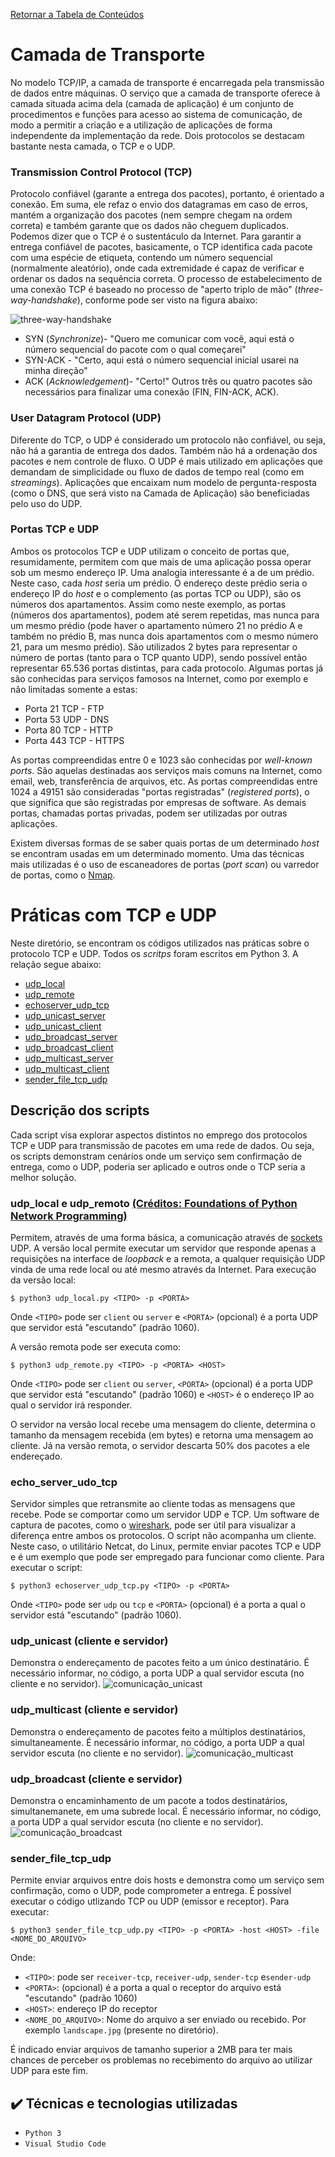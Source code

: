 [Retornar a Tabela de Conteúdos](./)
# Camada de Transporte

No modelo TCP/IP, a camada de transporte é encarregada pela transmissão de dados entre máquinas. O serviço que a camada de transporte oferece à camada situada acima dela (camada de aplicação) é um conjunto de procedimentos e funções para acesso ao sistema de comunicação, de modo a permitir a criação e a utilização de aplicações de forma independente da implementação da rede. Dois protocolos se destacam bastante nesta camada, o TCP e o UDP.

### Transmission Control Protocol (TCP)

Protocolo confiável (garante a entrega dos pacotes), portanto, é orientado a conexão. Em suma, ele refaz o envio dos datagramas em caso de erros, mantém a organização dos pacotes (nem sempre chegam na ordem correta) e também garante que os dados não cheguem duplicados. Podemos dizer que o TCP é o sustentáculo da Internet.
Para garantir a entrega confiável de pacotes, basicamente, o TCP identifica cada pacote com uma espécie de etiqueta, contendo um número sequencial (normalmente aleatório), onde cada extremidade é capaz de verificar e ordenar os dados na sequência correta.
O processo de estabelecimento de uma conexão TCP é baseado no processo de "aperto triplo de mão" (<em>three-way-handshake</em>), conforme pode ser visto na figura abaixo:

![three-way-handshake](https://upload.wikimedia.org/wikipedia/commons/8/8a/Tcp-handshake.png)

- SYN (<em>Synchronize</em>)- "Quero me comunicar com você, aqui está o número sequencial do pacote com o qual começarei"
- SYN-ACK - "Certo, aqui está o número sequencial inicial usarei na minha direção"
- ACK (<em>Acknowledgement</em>)- "Certo!"
Outros três ou quatro pacotes são necessários para finalizar uma conexão (FIN, FIN-ACK, ACK).

### User Datagram Protocol (UDP)

Diferente do TCP, o UDP é considerado um protocolo não confiável, ou seja, não há a garantia de entrega dos dados. Também não há a ordenação dos pacotes e nem controle de fluxo. O UDP é mais utilizado em aplicações que demandam de simplicidade ou fluxo de dados de tempo real (como em <em>streamings</em>). Aplicações que encaixam num modelo de pergunta-resposta (como o DNS, que será visto na Camada de Aplicação) são beneficiadas pelo uso do UDP.
### Portas TCP e UDP
Ambos os protocolos TCP e UDP utilizam o conceito de portas que, resumidamente, permitem com que mais de uma aplicação possa operar sob um mesmo endereço IP. Uma analogia interessante é a de um prédio. Neste caso, cada <em>host</em> seria um prédio. O endereço deste prédio seria o endereço IP do <em>host</em> e o complemento (as portas TCP ou UDP), são os números dos apartamentos. Assim como neste exemplo, as portas (números dos apartamentos), podem até serem repetidas, mas nunca para um mesmo prédio (pode haver o apartamento número 21 no prédio A e também no prédio B, mas nunca dois apartamentos com o mesmo número 21, para um mesmo prédio). São utilizados 2 bytes para representar o número de portas (tanto para o TCP quanto UDP), sendo possível então representar 65.536 portas distintas, para cada protocolo. Algumas portas já são conhecidas para serviços famosos na Internet, como por exemplo e não limitadas somente a estas:
* Porta 21 TCP - FTP
* Porta 53 UDP - DNS
* Porta 80 TCP - HTTP
* Porta 443 TCP - HTTPS

As portas compreendidas entre 0 e 1023 são conhecidas por <em>well-known ports</em>. São aquelas destinadas aos serviços mais comuns na Internet, como email, web, transferência de arquivos, etc. As portas compreendidas entre 1024 a 49151 são consideradas "portas registradas" (<em>registered ports</em>), o que significa que são registradas por empresas de software. As demais portas, chamadas portas privadas, podem ser utilizadas por outras aplicações. 

Existem diversas formas de se saber quais portas de um determinado <em>host</em> se encontram usadas em um determinado momento. Uma das técnicas mais utilizadas é o uso de escaneadores de portas (<em>port scan</em>) ou varredor de portas, como o <a href="https://nmap.org/man/pt_BR/man-port-scanning-techniques.html" target="_blank">Nmap</a>.


# Práticas com TCP e UDP

Neste diretório, se encontram os códigos utilizados nas práticas sobre o protocolo TCP e UDP. Todos os <em>scritps</em> foram escritos em Python 3. A relação segue abaixo:
*   [udp_local](udp_local.py) 
*   [udp_remote](udp_remote.py) 
*   [echoserver_udp_tcp](echoserver_udp_tcp.py)
*   [udp_unicast_server](udp_unicast_client.py)
*   [udp_unicast_client](udp_unicast_client.py)
*   [udp_broadcast_server](udp_broadcast_server.py)
*   [udp_broadcast_client](udp_broadcast_client.py)
*   [udp_multicast_server](udp_multicast_server.py)
*   [udp_multicast_client](udp_multicast_client.py)
*   [sender_file_tcp_udp](sender_file_tcp_udp.py)

## Descrição dos scripts

Cada script visa explorar aspectos distintos no emprego dos protocolos TCP e UDP para transmissão de pacotes em uma rede de dados. Ou seja, os scripts demonstram cenários onde um serviço sem confirmação de entrega, como o UDP, poderia ser aplicado e outros onde o TCP seria a melhor solução.

### udp_local e udp_remoto <a href="https://github.com/brandon-rhodes/fopnp" target="_blank">(Créditos: Foundations of Python Network Programming)</a>

Permitem, através de uma forma básica, a comunicação através de [sockets](https://blog.pantuza.com/artigos/o-que-sao-e-como-funcionam-os-sockets) UDP. A versão local permite executar um servidor que responde apenas a requisições na interface de <i>loopback</i> e a remota, a qualquer requisição UDP vinda de uma rede local ou até mesmo através da Internet. Para execução da versão local:
```
$ python3 udp_local.py <TIPO> -p <PORTA> 
```
Onde `<TIPO>` pode ser `client` ou `server` e `<PORTA>` (opcional) é a porta UDP que servidor está "escutando" (padrão 1060).
 
A versão remota pode ser executa como:
```
$ python3 udp_remote.py <TIPO> -p <PORTA> <HOST> 
```
Onde `<TIPO>` pode ser `client` ou `server`, `<PORTA>` (opcional) é a porta UDP que servidor está "escutando" (padrão 1060) e `<HOST>` é o endereço IP ao qual o servidor irá responder.

O servidor na versão local recebe uma mensagem do cliente, determina o tamanho da mensagem recebida (em bytes) e retorna uma mensagem ao cliente. Já na versão remota, o servidor descarta 50% dos pacotes a ele endereçado.

### echo_server_udo_tcp

Servidor simples que retransmite ao cliente todas as mensagens que recebe. Pode se comportar como um servidor UDP e TCP. Um software de captura de pacotes, como o <a href="https://www.wireshark.org/" target="_blank">wireshark</a>, pode ser útil para visualizar a diferença entre ambos os protocolos. O script não acompanha um cliente. Neste caso, o utilitário Netcat, do Linux, permite enviar pacotes TCP e UDP e é um exemplo que pode ser empregado para funcionar como cliente. Para executar o script:

```
$ python3 echoserver_udp_tcp.py <TIPO> -p <PORTA> 
```
Onde `<TIPO>` pode ser `udp` ou `tcp` e `<PORTA>` (opcional) é a porta a qual o servidor está "escutando" (padrão 1060).

### udp_unicast (cliente e servidor)
Demonstra o endereçamento de pacotes feito a um único destinatário. É necessário informar, no código, a porta UDP a qual servidor escuta (no cliente e no servidor). 
![comunicação_unicast](https://upload.wikimedia.org/wikipedia/commons/7/75/Unicast.svg)

### udp_multicast (cliente e servidor)
Demonstra o endereçamento de pacotes feito a múltiplos destinatários, simultaneamente. É necessário informar, no código, a porta UDP a qual servidor escuta (no cliente e no servidor). 
![comunicação_multicast](https://upload.wikimedia.org/wikipedia/commons/3/30/Multicast.svg)

### udp_broadcast (cliente e servidor)
Demonstra o encaminhamento de um pacote a todos destinatários, simultanemanete, em uma subrede local. É necessário informar, no código, a porta UDP a qual servidor escuta (no cliente e no servidor). 
![comunicação_broadcast](https://upload.wikimedia.org/wikipedia/commons/d/dc/Broadcast.svg)

### sender_file_tcp_udp
Permite enviar arquivos entre dois hosts e demonstra como um serviço sem confirmação, como o UDP, pode comprometer a entrega. É possível executar o código utlizando TCP ou UDP (emissor e receptor). Para executar:

```
$ python3 sender_file_tcp_udp.py <TIPO> -p <PORTA> -host <HOST> -file <NOME_DO_ARQUIVO>
```
Onde:
*  `<TIPO>`: pode ser `receiver-tcp`, `receiver-udp`, `sender-tcp` e`sender-udp`
* `<PORTA>`: (opcional) é a porta a qual o receptor do arquivo está "escutando" (padrão 1060)
* `<HOST>`: endereço IP do receptor
* `<NOME_DO_ARQUIVO>`: Nome do arquivo a ser enviado ou recebido. Por exemplo `landscape.jpg` (presente no diretório).

É indicado enviar arquivos de tamanho superior a 2MB para ter mais chances de perceber os problemas no recebimento do arquivo ao utilizar UDP para este fim.

## ✔️ Técnicas e tecnologias utilizadas

- ``Python 3``
- ``Visual Studio Code``
